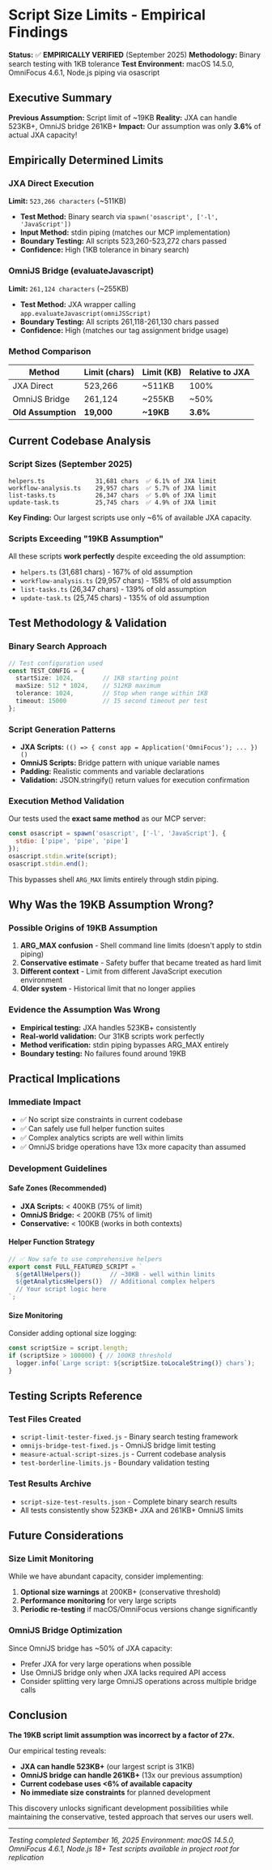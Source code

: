 # Script Size Limits - Empirical Findings

**Status:** ✅ **EMPIRICALLY VERIFIED** (September 2025)
**Methodology:** Binary search testing with 1KB tolerance
**Test Environment:** macOS 14.5.0, OmniFocus 4.6.1, Node.js piping via osascript

## Executive Summary

**Previous Assumption:** Script limit of ~19KB
**Reality:** JXA can handle 523KB+, OmniJS bridge 261KB+
**Impact:** Our assumption was only **3.6%** of actual JXA capacity!

## Empirically Determined Limits

### JXA Direct Execution
**Limit:** `523,266 characters` (~511KB)
- **Test Method:** Binary search via `spawn('osascript', ['-l', 'JavaScript'])`
- **Input Method:** stdin piping (matches our MCP implementation)
- **Boundary Testing:** All scripts 523,260-523,272 chars passed
- **Confidence:** High (1KB tolerance in binary search)

### OmniJS Bridge (evaluateJavascript)
**Limit:** `261,124 characters` (~255KB)
- **Test Method:** JXA wrapper calling `app.evaluateJavascript(omniJSScript)`
- **Boundary Testing:** All scripts 261,118-261,130 chars passed
- **Confidence:** High (matches our tag assignment bridge usage)

### Method Comparison
| Method | Limit (chars) | Limit (KB) | Relative to JXA |
|--------|---------------|------------|-----------------|
| JXA Direct | 523,266 | ~511KB | 100% |
| OmniJS Bridge | 261,124 | ~255KB | ~50% |
| **Old Assumption** | **19,000** | **~19KB** | **3.6%** |

## Current Codebase Analysis

### Script Sizes (September 2025)
```
helpers.ts              31,681 chars  ✅ 6.1% of JXA limit
workflow-analysis.ts    29,957 chars  ✅ 5.7% of JXA limit
list-tasks.ts           26,347 chars  ✅ 5.0% of JXA limit
update-task.ts          25,745 chars  ✅ 4.9% of JXA limit
```

**Key Finding:** Our largest scripts use only ~6% of available JXA capacity.

### Scripts Exceeding "19KB Assumption"
All these scripts **work perfectly** despite exceeding the old assumption:
- `helpers.ts` (31,681 chars) - 167% of old assumption
- `workflow-analysis.ts` (29,957 chars) - 158% of old assumption
- `list-tasks.ts` (26,347 chars) - 139% of old assumption
- `update-task.ts` (25,745 chars) - 135% of old assumption

## Test Methodology & Validation

### Binary Search Approach
```typescript
// Test configuration used
const TEST_CONFIG = {
  startSize: 1024,        // 1KB starting point
  maxSize: 512 * 1024,    // 512KB maximum
  tolerance: 1024,        // Stop when range within 1KB
  timeout: 15000          // 15 second timeout per test
};
```

### Script Generation Patterns
- **JXA Scripts:** `(() => { const app = Application('OmniFocus'); ... })()`
- **OmniJS Scripts:** Bridge pattern with unique variable names
- **Padding:** Realistic comments and variable declarations
- **Validation:** JSON.stringify() return values for execution confirmation

### Execution Method Validation
Our tests used the **exact same method** as our MCP server:
```javascript
const osascript = spawn('osascript', ['-l', 'JavaScript'], {
  stdio: ['pipe', 'pipe', 'pipe']
});
osascript.stdin.write(script);
osascript.stdin.end();
```

This bypasses shell `ARG_MAX` limits entirely through stdin piping.

## Why Was the 19KB Assumption Wrong?

### Possible Origins of 19KB Assumption
1. **ARG_MAX confusion** - Shell command line limits (doesn't apply to stdin piping)
2. **Conservative estimate** - Safety buffer that became treated as hard limit
3. **Different context** - Limit from different JavaScript execution environment
4. **Older system** - Historical limit that no longer applies

### Evidence the Assumption Was Wrong
- **Empirical testing:** JXA handles 523KB+ consistently
- **Real-world validation:** Our 31KB scripts work perfectly
- **Method verification:** stdin piping bypasses ARG_MAX entirely
- **Boundary testing:** No failures found around 19KB

## Practical Implications

### Immediate Impact
- ✅ No script size constraints in current codebase
- ✅ Can safely use full helper function suites
- ✅ Complex analytics scripts are well within limits
- ✅ OmniJS bridge operations have 13x more capacity than assumed

### Development Guidelines

#### Safe Zones (Recommended)
- **JXA Scripts:** < 400KB (75% of limit)
- **OmniJS Bridge:** < 200KB (75% of limit)
- **Conservative:** < 100KB (works in both contexts)

#### Helper Function Strategy
```typescript
// ✅ Now safe to use comprehensive helpers
export const FULL_FEATURED_SCRIPT = `
  ${getAllHelpers()}        // ~30KB - well within limits
  ${getAnalyticsHelpers()}  // Additional complex helpers
  // Your script logic here
`;
```

#### Size Monitoring
Consider adding optional size logging:
```typescript
const scriptSize = script.length;
if (scriptSize > 100000) { // 100KB threshold
  logger.info(`Large script: ${scriptSize.toLocaleString()} chars`);
}
```

## Testing Scripts Reference

### Test Files Created
- `script-limit-tester-fixed.js` - Binary search testing framework
- `omnijs-bridge-test-fixed.js` - OmniJS bridge limit testing
- `measure-actual-script-sizes.js` - Current codebase analysis
- `test-borderline-limits.js` - Boundary validation testing

### Test Results Archive
- `script-size-test-results.json` - Complete binary search results
- All tests consistently show 523KB+ JXA and 261KB+ OmniJS limits

## Future Considerations

### Size Limit Monitoring
While we have abundant capacity, consider implementing:
1. **Optional size warnings** at 200KB+ (conservative threshold)
2. **Performance monitoring** for very large scripts
3. **Periodic re-testing** if macOS/OmniFocus versions change significantly

### OmniJS Bridge Optimization
Since OmniJS bridge has ~50% of JXA capacity:
- Prefer JXA for very large operations when possible
- Use OmniJS bridge only when JXA lacks required API access
- Consider splitting very large OmniJS operations across multiple bridge calls

## Conclusion

**The 19KB script limit assumption was incorrect by a factor of 27x.**

Our empirical testing reveals:
- **JXA can handle 523KB+** (our largest script is 31KB)
- **OmniJS bridge can handle 261KB+** (13x our previous assumption)
- **Current codebase uses <6% of available capacity**
- **No immediate size constraints** for planned development

This discovery unlocks significant development possibilities while maintaining the conservative, tested approach that serves our users well.

---
*Testing completed September 16, 2025*
*Environment: macOS 14.5.0, OmniFocus 4.6.1, Node.js 18+*
*Test scripts available in project root for replication*